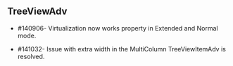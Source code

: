 ## TreeViewAdv

* \#140906- Virtualization now works property in Extended and Normal mode.

* \#141032- Issue with extra width in the MultiColumn TreeViewItemAdv is resolved.
